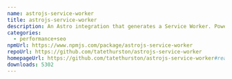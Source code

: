 ```yaml
---
name: astrojs-service-worker
title: astrojs-service-worker
description: An Astro integration that generates a Service Worker. Powered by Workbox.
categories:
  - performance+seo
npmUrl: https://www.npmjs.com/package/astrojs-service-worker
repoUrl: https://github.com/tatethurston/astrojs-service-worker
homepageUrl: https://github.com/tatethurston/astrojs-service-worker#readme
downloads: 5302
---
```

